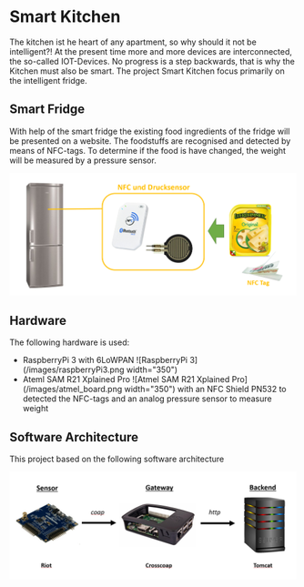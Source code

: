  # Smart Kitchen

The kitchen ist he heart of any apartment, so why should it not be intelligent?!
At the present time more and more devices are interconnected, the so-called IOT-Devices. 
No progress is a step backwards, that is why the Kitchen must also be smart. 
The project Smart Kitchen focus primarily on the intelligent fridge.

## Smart Fridge

With help of the smart fridge the existing food ingredients of the fridge will be presented on a website.
The foodstuffs are recognised and detected by means of NFC-tags.
To determine if the food is have changed, the weight will be measured by a pressure sensor.

![Concept](/images/concept.png)

## Hardware

The following hardware is used:

* RaspberryPi 3 with 6LoWPAN
![RaspberryPi 3](/images/raspberryPi3.png width="350")
* Ateml SAM R21 Xplained Pro
![Atmel SAM R21 Xplained Pro](/images/atmel_board.png width="350")
with an NFC Shield PN532 to detected the NFC-tags and an analog pressure sensor to measure weight

## Software Architecture

This project based on the following software architecture

![Software Architecture](/images/software_architecture.png)
